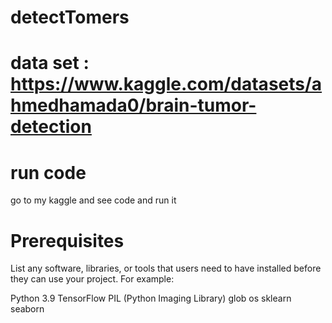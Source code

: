 # detectTomers

# data set : https://www.kaggle.com/datasets/ahmedhamada0/brain-tumor-detection

# run code

go to my kaggle and see code and run it 

# Prerequisites
List any software, libraries, or tools that users need to have installed before they can use your project. For example:

Python 3.9
TensorFlow
PIL (Python Imaging Library)
glob
os
sklearn
seaborn
